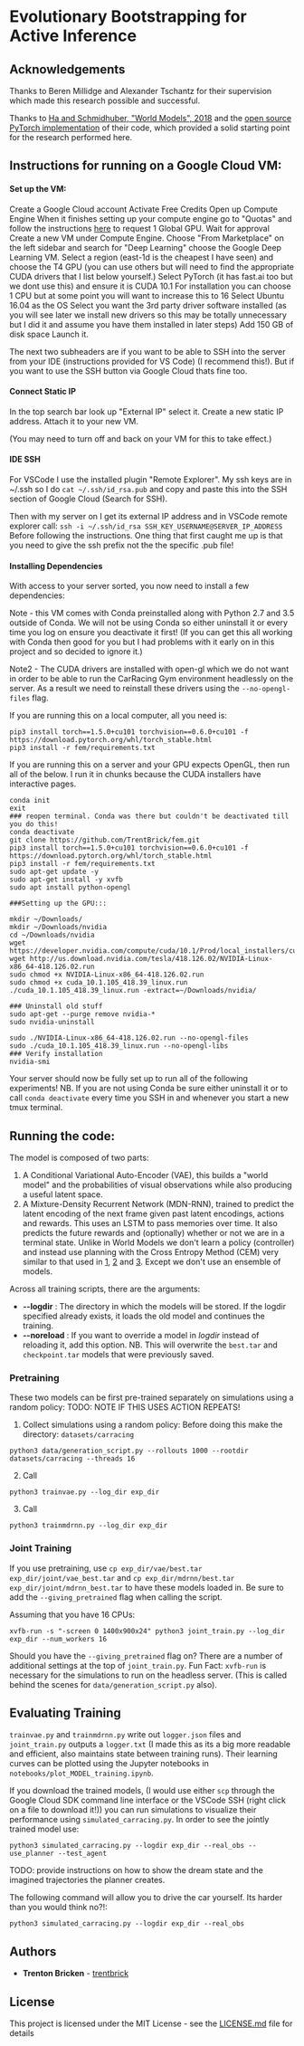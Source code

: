 # Evolutionary Bootstrapping for Active Inference

## Acknowledgements

Thanks to Beren Millidge and Alexander Tschantz for their supervision which made this research possible and successful.

Thanks to [Ha and Schmidhuber, "World Models", 2018]() and the [open source PyTorch implementation](https://github.com/ctallec/world-models) of their code, which provided a solid starting point for the research performed here.

## Instructions for running on a Google Cloud VM:

#### Set up the VM: 
Create a Google Cloud account
Activate Free Credits
Open up Compute Engine
When it finishes setting up your compute engine go to "Quotas" and follow the instructions [here](https://stackoverflow.com/questions/45227064/how-to-request-gpu-quota-increase-in-google-cloud) to request 1 Global GPU.
Wait for approval
Create a new VM under Compute Engine. Choose "From Marketplace" on the left sidebar and search for "Deep Learning" choose the Google Deep Learning VM.
Select a region (east-1d is the cheapest I have seen) and choose the T4 GPU (you can use others but will need to find the appropriate CUDA drivers that I list below yourself.)
Select PyTorch (it has fast.ai too but we dont use this) and ensure it is CUDA 10.1
For installation you can choose 1 CPU but at some point you will want to increase this to 16
Select Ubuntu 16.04 as the OS
Select you want the 3rd party driver software installed (as you will see later we install new drivers so this may be totally unnecessary but I did it and assume you have them installed in later steps)
Add 150 GB of disk space
Launch it.

The next two subheaders are if you want to be able to SSH into the server from your IDE (instructions provided for VS Code) (I recommend this!). But if you want to use the SSH button via Google Cloud thats fine too.

#### Connect Static IP 
In the top search bar look up "External IP" select it. Create a new static IP address. Attach it to your new VM.

(You may need to turn off and back on your VM for this to take effect.)

#### IDE SSH
For VSCode I use the installed plugin "Remote Explorer". 
My ssh keys are in ~/.ssh so I do `cat ~/.ssh/id_rsa.pub` and copy and paste this into the SSH section of Google Cloud (Search for SSH). 

Then with my server on I get its external IP address and in VSCode remote explorer call: 
`ssh -i ~/.ssh/id_rsa SSH_KEY_USERNAME@SERVER_IP_ADDRESS`
Before following the instructions.
One thing that first caught me up is that you need to give the ssh prefix not the the specific .pub file!

#### Installing Dependencies 
With access to your server sorted, you now need to install a few dependencies:

Note - this VM comes with Conda preinstalled along with Python 2.7 and 3.5 outside of Conda. We will not be using Conda so either uninstall it or every time you log on ensure you deactivate it first! (If you can get this all working with Conda then good for you but I had problems with it early on in this project and so decided to ignore it.)

Note2 - The CUDA drivers are installed with open-gl which we do not want in order to be able to run the CarRacing Gym environment headlessly on the server. As a result we need to reinstall these drivers using the `--no-opengl-files` flag.

If you are running this on a local computer, all you need is: 

```
pip3 install torch==1.5.0+cu101 torchvision==0.6.0+cu101 -f https://download.pytorch.org/whl/torch_stable.html
pip3 install -r fem/requirements.txt
```

If you are running this on a server and your GPU expects OpenGL, then run all of the below. I run it in chunks because the CUDA installers have interactive pages.
```
conda init
exit
### reopen terminal. Conda was there but couldn't be deactivated till you do this!
conda deactivate
git clone https://github.com/TrentBrick/fem.git
pip3 install torch==1.5.0+cu101 torchvision==0.6.0+cu101 -f https://download.pytorch.org/whl/torch_stable.html
pip3 install -r fem/requirements.txt
sudo apt-get update -y
sudo apt-get install -y xvfb
sudo apt install python-opengl

###Setting up the GPU:::

mkdir ~/Downloads/
mkdir ~/Downloads/nvidia
cd ~/Downloads/nvidia
wget https://developer.nvidia.com/compute/cuda/10.1/Prod/local_installers/cuda_10.1.105_418.39_linux.run
wget http://us.download.nvidia.com/tesla/418.126.02/NVIDIA-Linux-x86_64-418.126.02.run
sudo chmod +x NVIDIA-Linux-x86_64-418.126.02.run
sudo chmod +x cuda_10.1.105_418.39_linux.run
./cuda_10.1.105_418.39_linux.run -extract=~/Downloads/nvidia/

### Uninstall old stuff
sudo apt-get --purge remove nvidia-*
sudo nvidia-uninstall

sudo ./NVIDIA-Linux-x86_64-418.126.02.run --no-opengl-files
sudo ./cuda_10.1.105_418.39_linux.run --no-opengl-libs
### Verify installation
nvidia-smi
```
Your server should now be fully set up to run all of the following experiments!
NB. If you are not using Conda be sure either uninstall it or to call `conda deactivate` every time you SSH in and whenever you start a new tmux terminal.


## Running the code: 

The model is composed of two parts:

  1. A Conditional Variational Auto-Encoder (VAE), this builds a "world model" and the probabilities of visual observations while also producing a useful latent space.
  2. A Mixture-Density Recurrent Network (MDN-RNN), trained to predict the latent encoding of the next frame given past latent encodings, actions and rewards. This uses an LSTM to pass memories over time. It also predicts the future rewards and (optionally) whether or not we are in a terminal state.
  Unlike in World Models we don't learn a policy (controller) and instead use planning with the Cross Entropy Method (CEM) very similar to that used in [1](https://arxiv.org/pdf/2002.12636.pdf), [2](https://arxiv.org/pdf/1811.04551.pdf) and [3](https://arxiv.org/pdf/1805.12114.pdf). Except we don't use an ensemble of models.

Across all training scripts, there are the arguments:
* **--logdir** : The directory in which the models will be stored. If the logdir specified already exists, it loads the old model and continues the training.
* **--noreload** : If you want to override a model in *logdir* instead of reloading it, add this option. NB. This will overwrite the `best.tar` and `checkpoint.tar` models that were previously saved.

### Pretraining
These two models can be first pre-trained separately on simulations using a random policy: 
TODO: NOTE IF THIS USES ACTION REPEATS!

1. Collect simulations using a random policy: 
Before doing this make the directory: `datasets/carracing`
```
python3 data/generation_script.py --rollouts 1000 --rootdir datasets/carracing --threads 16
```

2. Call 
```
python3 trainvae.py --log_dir exp_dir
```

3. Call 
```
python3 trainmdrnn.py --log_dir exp_dir
```

### Joint Training
If you use pretraining, use `cp exp_dir/vae/best.tar exp_dir/joint/vae_best.tar` and 
`cp exp_dir/mdrnn/best.tar exp_dir/joint/mdrnn_best.tar` to have these models loaded in. Be sure to add the `--giving_pretrained` flag when calling the script.

Assuming that you have 16 CPUs:
```
xvfb-run -s "-screen 0 1400x900x24" python3 joint_train.py --log_dir exp_dir --num_workers 16
```
Should you have the `--giving_pretrained` flag on?
There are a number of additional settings at the top of `joint_train.py`.
Fun Fact: `xvfb-run` is necessary for the simulations to run on the headless server. (This is called behind the scenes for `data/generation_script.py` also).

## Evaluating Training

`trainvae.py` and `trainmdrnn.py` write out `logger.json` files and `joint_train.py` outputs a `logger.txt` (I made this as its a big more readable and efficient, also maintains state between training runs). Their learning curves can be plotted using the Jupyter notebooks in `notebooks/plot_MODEL_training.ipynb`.

If you download the trained models, (I would use either `scp` through the Google Cloud SDK command line interface or the VSCode SSH (right click on a file to download it!)) you can run simulations to visualize their performance using `simulated_carracing.py`. In order to see the jointly trained model use:

```
python3 simulated_carracing.py --logdir exp_dir --real_obs --use_planner --test_agent
```
TODO: provide instructions on how to show the dream state and the imagined trajectories the planner creates. 

The following command will allow you to drive the car yourself. Its harder than you would think no?!: 
```
python3 simulated_carracing.py --logdir exp_dir --real_obs
```

## Authors

* **Trenton Bricken** - [trentbrick](https://github.com/trentbrick)

## License

This project is licensed under the MIT License - see the [LICENSE.md](LICENSE.md) file for details

